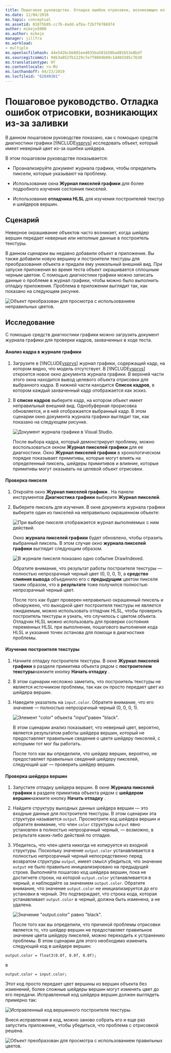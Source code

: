 ```yaml
---
title: Пошаговое руководство. Отладка ошибок отрисовки, возникающих из-за заливки | Документация Майкрософт
ms.date: 11/04/2016
ms.topic: conceptual
ms.assetid: 01875b05-cc7b-4add-afba-f2b776f86974
author: mikejo5000
ms.author: mikejo
manager: jillfra
ms.workload:
- multiple
ms.openlocfilehash: 44e542bcbb801ee4035ba501b50bad81b53e8bdf
ms.sourcegitcommit: 94b3a052fb1229c7e7f8804b09c1d403385c7630
ms.translationtype: HT
ms.contentlocale: ru-RU
ms.lasthandoff: 04/23/2019
ms.locfileid: "62849301"
---
```

# <a name="walkthrough-debugging-rendering-errors-due-to-shading"></a>Пошаговое руководство. Отладка ошибок отрисовки, возникающих из-за заливки
В данном пошаговом руководстве показано, как с помощью средств диагностики графики [!INCLUDE[vsprvs](../../code-quality/includes/vsprvs_md.md)] исследовать объект, который имеет неверный цвет из-за ошибки шейдера.

 В этом пошаговом руководстве показывается:

- Проанализируйте документ журнала графики, чтобы определить пиксели, которые указывают на проблему.

- Использование окна **Журнал пикселей графики** для более подробного изучения состояния пикселей.

- Использование **отладчика HLSL** для изучения построителей текстур и шейдеров вершин.

## <a name="scenario"></a>Сценарий
 Неверное окрашивание объектов часто возникает, когда шейдер вершин передает неверные или неполные данные в построитель текстуры.

 В данном сценарии вы недавно добавили объект в приложение. Вы также добавили новую вершину и построители текстуры для преобразования объекта и придали ему уникальный внешний вид. При запуске приложения во время теста объект окрашивается сплошным черным цветом. С помощью диагностики графики можно записать данные о проблеме в журнал графики, чтобы можно было выполнить отладку приложения. Проблема в приложении выглядит так, как показано на следующем рисунке.

 ![Объект преобразован для просмотра с использованием неправильных цветов.](media/gfx_diag_demo_render_error_shader_problem.png "gfx_diag_demo_render_error_shader_problem")

## <a name="investigation"></a>Исследование
 С помощью средств диагностики графики можно загрузить документ журнала графики для проверки кадров, захваченных в ходе теста.

#### <a name="to-examine-a-frame-in-a-graphics-log"></a>Анализ кадра в журнале графики

1. Загрузите в [!INCLUDE[vsprvs](../../code-quality/includes/vsprvs_md.md)] журнал графики, содержащий кадр, на котором видно, что модель отсутствует. В [!INCLUDE[vsprvs](../../code-quality/includes/vsprvs_md.md)] откроется новое окно документа журнала графики. В верхней части этого окна находится вывод целевого объекта отрисовки для выбранного кадра. В нижней части находится **Список кадров**, в котором каждый захваченный кадр отображается как эскиз.

2. В **списке кадров** выберите кадр, на котором объект имеет неправильный внешний вид. Однобуферная прорисовка обновляется, и в ней отображается выбранный кадр. В этом сценарии окно документа журнала графики выглядит так, как показано на следующем рисунке.

    ![Документ журнала графики в Visual Studio.](media/gfx_diag_demo_render_error_shader_step_1.png "gfx_diag_demo_render_error_shader_step_1")

   После выбора кадра, который демонстрирует проблему, можно воспользоваться окном **Журнал пикселей графики** для ее диагностики. Окно **Журнал пикселей графики** в хронологическом порядке показывает примитивы, которые могут влиять на определенный пиксель, шейдеры примитивов и влияние, которые примитивы могут оказывать на целевой объект отрисовки.

#### <a name="to-examine-a-pixel"></a>Проверка пикселя

1. Откройте окно **Журнал пикселей графики** . На панели инструментов **Диагностика графики** выберите **Журнал пикселей**.

2. Выберите пиксель для изучения. В окне документа журнала графики выберите один из пикселей на неправильно окрашенном объекте:

    ![При выборе пикселя отображается журнал выполняемых с ним действий.](media/gfx_diag_demo_render_error_shader_step_2.png "gfx_diag_demo_render_error_shader_step_2")

    Окно **журнала пикселей графики** будет обновлено, чтобы отразить выбранный пиксель. В этом случае окно **журнала пикселей графики** выглядит следующим образом.

    ![В журнале пикселя показано одно событие DrawIndexed.](media/gfx_diag_demo_render_error_shader_step_3.png "gfx_diag_demo_render_error_shader_step_3")

    Обратите внимание, что результат работы построителя текстуры — полностью непрозрачный черный цвет (0, 0, 0, 1), а **средство слияния вывода** объединило его с **предыдущим** цветом пикселя таким образом, что в **результате** тоже получился полностью непрозрачный черный цвет.

   После того как будет проверен неправильно окрашенный пиксель и обнаружено, что выходной цвет построителя текстуры не является ожидаемым, можно использовать отладчик HLSL, чтобы проверить построитель текстуры и узнать, что случилось с цветом объекта. Отладчик HLSL можно использовать для проверки состояния переменных HLSL при выполнении, пошагового выполнения кода HLSL и указания точек останова для помощи в диагностике проблемы.

#### <a name="to-examine-the-pixel-shader"></a>Изучение построителя текстуры

1. Начните отладку построителя текстуры. В окне **Журнал пикселей графики** в разделе примитива объекта рядом с **построителем текстуры**нажмите кнопку **Начать отладку** .

2. В этом сценарии несложно заметить, что построитель текстуры не является источником проблемы, так как он просто передает цвет из шейдера вершин.

3. Наведите указатель на `input.color`. Обратите внимание, что его значение — полностью непрозрачный черный (0, 0, 0, 1).

    ![Элемент "color" объекта "input"равен "black".](media/gfx_diag_demo_render_error_shader_step_5.png "gfx_diag_demo_render_error_shader_step_5")

    В этом сценарии анализ показывает, что неверный цвет, вероятно, является результатом работы шейдера вершин, который не предоставляет правильные сведения о цвете шейдеру пикселей, с которыми тот мог бы работать.

   После того как вы определили, что шейдер вершин, вероятно, не предоставляет правильных сведений шейдеру пикселей, следующий шаг — проверить шейдер вершин.

#### <a name="to-examine-the-vertex-shader"></a>Проверка шейдера вершин

1. Запустите отладку шейдера вершин. В окне **Журнала пикселей графики** в разделе примитива объекта рядом с **шейдером вершин**нажмите кнопку **Начать отладку** .

2. Найдите структуру выходных данных шейдера вершин — это входные данные для построителя текстуры. В этом сценарии эта структура называется `output`. Просмотрите код шейдера вершин и обратите внимание, что член `color` структуры `output` явно установлен в полностью непрозрачный черный, — возможно, в результате каких-либо действий по отладке.

3. Убедитесь, что член цвета никогда не копируется из входной структуры. Поскольку значение `output.color` устанавливается в полностью непрозрачный черный непосредственно перед возвратом структуры `output`, имеет смысл убедиться, что значение `output` не было правильно инициализировано на предыдущей строке. Выполняйте пошагово код шейдера вершин, пока не достигнете строки, на которой `output.color` устанавливается в черный, и наблюдайте за значением `output.color`. Обратите внимание, что значение `output.color` не инициализируется до его установки в черный. Это подтверждает, что строка кода, которая устанавливает `output.color` в черный, должна быть изменена, а не удалена.

    ![Значение "output.color" равно "black".](media/gfx_diag_demo_render_error_shader_step_7.png "gfx_diag_demo_render_error_shader_step_7")

   После того как вы определили, что причиной проблемы отрисовки является то, что шейдер вершин не предоставляет правильное значение цвета шейдеру пикселей, можно переходить к устранению проблемы. В этом сценарии для этого необходимо изменить следующий код в шейдере вершин:

```hlsl
output.color = float3(0.0f, 0.0f, 0.0f);
```

 в

```hlsl
output.color = input.color;
```

 Этот код просто передает цвет вершины из вершин объекта без изменений, более сложные шейдеры вершин могут изменять цвет до его передачи. Исправленный код шейдера вершин должен выглядеть примерно так:

 ![Исправленный код вершинного построителя текстуры.](media/gfx_diag_demo_render_error_shader_step_8.png "gfx_diag_demo_render_error_shader_step_8")

 Внеся исправления в код, можно заново собрать его и еще раз запустить приложение, чтобы убедиться, что проблема с отрисовкой решена.

 ![Объект преобразован для просмотра с использованием правильных цветов.](media/gfx_diag_demo_render_error_shader_resolution.png "gfx_diag_demo_render_error_shader_resolution")
